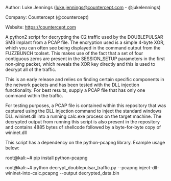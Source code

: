 Author: Luke Jennings (luke.jennings@countercept.com - @jukelennings)

Company: Countercept (@countercept)

Website: https://countercept.com


A python2 script for decrypting the C2 traffic used by the DOUBLEPULSAR SMB implant from a PCAP file. The encryption used is a simple 4-byte XOR, which you can often see being displayed in the command output from the FUZZBUNCH toolset. This makes use of the fact that a set of four contiguous zeros are present in the SESSION_SETUP parameters in the first non-ping packet, which reveals the XOR key directly and this is used to decrypt all of the traffic.

This is an early release and relies on finding certain specific components in the network packets and has been tested with the DLL injection functionality. For best results, supply a PCAP file that has only one command within the traffic. 

For testing purposes, a PCAP file is contained within this repository that was captured using the DLL injection command to inject the standard windows DLL wininet.dll into a running calc.exe process on the target machine. The decrypted output from running this script is also present in the repository and contains 4885 bytes of shellcode followed by a byte-for-byte copy of wininet.dll 

This script has a dependency on the python-pcapng library. Example usage below:

root@kali:~# pip install python-pcapng

root@kali:~# python decrypt_doublepulsar_traffic.py --pcapng inject-dll-wininet-into-calc.pcapng --output decrypted_data.bin
